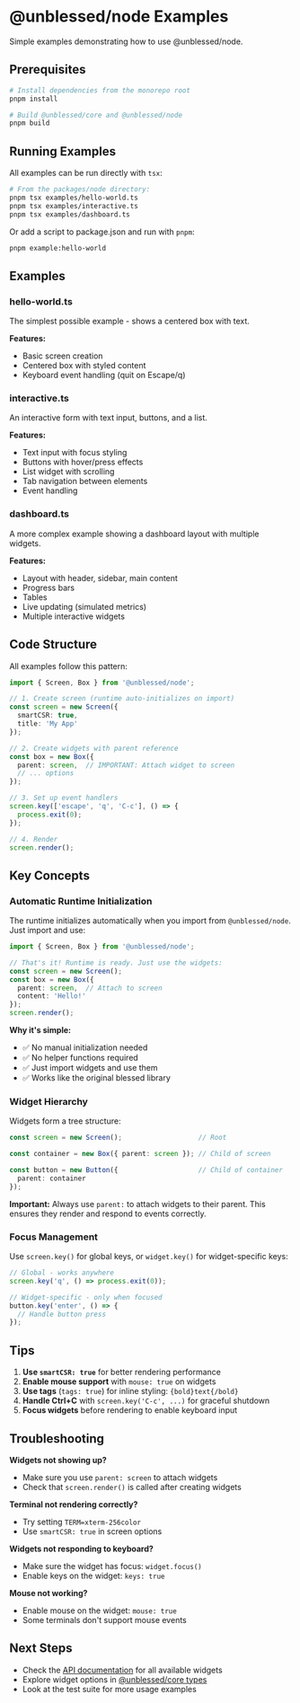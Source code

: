 # @unblessed/node Examples

Simple examples demonstrating how to use @unblessed/node.

## Prerequisites

```bash
# Install dependencies from the monorepo root
pnpm install

# Build @unblessed/core and @unblessed/node
pnpm build
```

## Running Examples

All examples can be run directly with `tsx`:

```bash
# From the packages/node directory:
pnpm tsx examples/hello-world.ts
pnpm tsx examples/interactive.ts
pnpm tsx examples/dashboard.ts
```

Or add a script to package.json and run with `pnpm`:

```bash
pnpm example:hello-world
```

## Examples

### hello-world.ts

The simplest possible example - shows a centered box with text.

**Features:**
- Basic screen creation
- Centered box with styled content
- Keyboard event handling (quit on Escape/q)

### interactive.ts

An interactive form with text input, buttons, and a list.

**Features:**
- Text input with focus styling
- Buttons with hover/press effects
- List widget with scrolling
- Tab navigation between elements
- Event handling

### dashboard.ts

A more complex example showing a dashboard layout with multiple widgets.

**Features:**
- Layout with header, sidebar, main content
- Progress bars
- Tables
- Live updating (simulated metrics)
- Multiple interactive widgets

## Code Structure

All examples follow this pattern:

```typescript
import { Screen, Box } from '@unblessed/node';

// 1. Create screen (runtime auto-initializes on import)
const screen = new Screen({
  smartCSR: true,
  title: 'My App'
});

// 2. Create widgets with parent reference
const box = new Box({
  parent: screen,  // IMPORTANT: Attach widget to screen
  // ... options
});

// 3. Set up event handlers
screen.key(['escape', 'q', 'C-c'], () => {
  process.exit(0);
});

// 4. Render
screen.render();
```

## Key Concepts

### Automatic Runtime Initialization

The runtime initializes automatically when you import from `@unblessed/node`. Just import and use:

```typescript
import { Screen, Box } from '@unblessed/node';

// That's it! Runtime is ready. Just use the widgets:
const screen = new Screen();
const box = new Box({
  parent: screen,  // Attach to screen
  content: 'Hello!'
});
screen.render();
```

**Why it's simple:**
- ✅ No manual initialization needed
- ✅ No helper functions required
- ✅ Just import widgets and use them
- ✅ Works like the original blessed library

### Widget Hierarchy

Widgets form a tree structure:

```typescript
const screen = new Screen();                   // Root

const container = new Box({ parent: screen }); // Child of screen

const button = new Button({                    // Child of container
  parent: container
});
```

**Important:** Always use `parent:` to attach widgets to their parent. This ensures they render and respond to events correctly.

### Focus Management

Use `screen.key()` for global keys, or `widget.key()` for widget-specific keys:

```typescript
// Global - works anywhere
screen.key('q', () => process.exit(0));

// Widget-specific - only when focused
button.key('enter', () => {
  // Handle button press
});
```

## Tips

1. **Use `smartCSR: true`** for better rendering performance
2. **Enable mouse support** with `mouse: true` on widgets
3. **Use tags** (`tags: true`) for inline styling: `{bold}text{/bold}`
4. **Handle Ctrl+C** with `screen.key('C-c', ...)` for graceful shutdown
5. **Focus widgets** before rendering to enable keyboard input

## Troubleshooting

**Widgets not showing up?**
- Make sure you use `parent: screen` to attach widgets
- Check that `screen.render()` is called after creating widgets

**Terminal not rendering correctly?**
- Try setting `TERM=xterm-256color`
- Use `smartCSR: true` in screen options

**Widgets not responding to keyboard?**
- Make sure the widget has focus: `widget.focus()`
- Enable keys on the widget: `keys: true`

**Mouse not working?**
- Enable mouse on the widget: `mouse: true`
- Some terminals don't support mouse events

## Next Steps

- Check the [API documentation](../README.md) for all available widgets
- Explore widget options in [@unblessed/core types](../../core/src/types/options.ts)
- Look at the test suite for more usage examples
